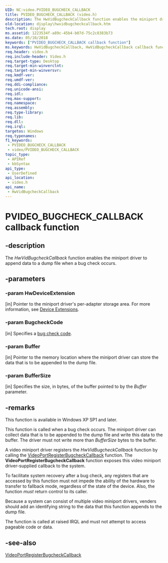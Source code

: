 ```yaml
---
UID: NC:video.PVIDEO_BUGCHECK_CALLBACK
title: PVIDEO_BUGCHECK_CALLBACK (video.h)
description: The HwVidBugcheckCallback function enables the miniport driver to append data to a dump file when a bug check occurs.
old-location: display\hwvidbugcheckcallback.htm
tech.root: display
ms.assetid: 1223534f-a89c-45b4-b07d-75c2c8383b73
ms.date: 05/10/2018
keywords: ["PVIDEO_BUGCHECK_CALLBACK callback function"]
ms.keywords: HwVidBugcheckCallback, HwVidBugcheckCallback callback function [Display Devices], PVIDEO_BUGCHECK_CALLBACK, PVIDEO_BUGCHECK_CALLBACK callback, VideoMiniport_Functions_d3dcce93-d172-4948-8cc5-395dd2a1f9a5.xml, display.hwvidbugcheckcallback, video/HwVidBugcheckCallback
req.header: video.h
req.include-header: Video.h
req.target-type: Desktop
req.target-min-winverclnt: 
req.target-min-winversvr: 
req.kmdf-ver: 
req.umdf-ver: 
req.ddi-compliance: 
req.unicode-ansi: 
req.idl: 
req.max-support: 
req.namespace: 
req.assembly: 
req.type-library: 
req.lib: 
req.dll: 
req.irql: 
targetos: Windows
req.typenames: 
f1_keywords:
 - PVIDEO_BUGCHECK_CALLBACK
 - video/PVIDEO_BUGCHECK_CALLBACK
topic_type:
 - APIRef
 - kbSyntax
api_type:
 - UserDefined
api_location:
 - video.h
api_name:
 - HwVidBugcheckCallback
---
```


# PVIDEO_BUGCHECK_CALLBACK callback function


## -description

The <i>HwVidBugcheckCallback</i> function enables the miniport driver to append data to a dump file when a bug check occurs.

## -parameters

### -param HwDeviceExtension 

[in]
Pointer to the miniport driver's per-adapter storage area. For more information, see <a href="/windows-hardware/drivers/kernel/device-extensions">Device Extensions</a>.

### -param BugcheckCode 

[in]
Specifies a <a href="/windows-hardware/drivers/debugger/bug-check-code-reference2">bug check code</a>.

### -param Buffer 

[in]
Pointer to the memory location where the miniport driver can store the data that is to be appended to the dump file.

### -param BufferSize 

[in]
Specifies the size, in bytes, of the buffer pointed to by the <i>Buffer</i> parameter.

## -remarks

This function is available in Windows XP SP1 and later. 

This function is called when a bug check occurs. The miniport driver can collect data that is to be appended to the dump file and write this data to the buffer. The driver must not write more than <i>BufferSize</i> bytes to the buffer.

A video miniport driver registers the <i>HwVidBugcheckCallback</i> function by calling the <a href="/windows-hardware/drivers/ddi/video/nf-video-videoportregisterbugcheckcallback">VideoPortRegisterBugcheckCallback</a> function. The <b>VideoPortRegisterBugcheckCallback</b> function exposes this video miniport driver-supplied callback to the system.

To facilitate system recovery after a bug check, any registers that are accessed by this function must not impede the ability of the hardware to transfer to fallback mode, regardless of the state of the device. Also, the function <i>must</i> return control to its caller.

Because a system can consist of multiple video miniport drivers, venders should add an identifying string to the data that this function appends to the dump file. 

The function is called at raised IRQL and must not attempt to access pageable code or data.

## -see-also

<a href="/windows-hardware/drivers/ddi/video/nf-video-videoportregisterbugcheckcallback">VideoPortRegisterBugcheckCallback</a>